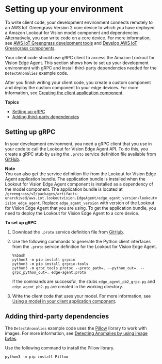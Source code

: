 # Setting up your environment<a name="edge-client-application-setup-environment"></a>

To write client code, your development environment connects remotely to an AWS IoT Greengrass Version 2 core device to which you have deployed a Amazon Lookout for Vision model component and dependencies\. Alternatively, you can write code on a core device\. For more information, see [AWS IoT Greengrass development tools](https://docs.aws.amazon.com/greengrass/v2/developerguide/greengrass-development-tools.html) and [Develop AWS IoT Greengrass components](https://docs.aws.amazon.com/greengrass/v2/developerguide/develop-greengrass-components.html)\.  

Your client code should use gRPC client to access the Amazon Lookout for Vision Edge Agent\. This section shows how to set up your development environment with gRPC and install third\-party dependencies needed for the `DetectAnomalies` example code\. 

After you finish writing your client code, you create a custom component and deploy the custom component to your edge devices\. For more information, see [Creating the client application component](edge-inference-create-custom-component.md)\.

**Topics**
+ [Setting up gRPC](#edge-client-application-create-stub)
+ [Adding third\-party dependencies](#edge-client-application-3rd-party)

## Setting up gRPC<a name="edge-client-application-create-stub"></a>

In your development environment, you need a gRPC client that you use in your code to call the Lookout for Vision Edge Agent API\. To do this, you create a gRPC stub by using the `.proto` service definition file available from [GitHub](https://github.com/awsdocs/amazon-lookout-for-vision-developer-guide/proto/edge-agent.proto)\.

**Note**  
You can also get the service definition file from the Lookout for Vision Edge Agent application bundle\. The application bundle is installed when the Lookout for Vision Edge Agent component is installed as a dependency of the model component\. The application bundle is located at `/greengrass/v2/packages/artifacts-unarchived/aws.iot.lookoutvision.EdgeAgent/edge_agent_version/lookoutvision_edge_agent`\. Replace `edge_agent_version` with version of the Lookout for Vision Edge Agent that you are using\. To get the application bundle, you need to deploy the Lookout for Vision Edge Agent to a core device\.

**To set up gRPC**

1. Download the `.proto` service definition file from [GitHub](https://github.com/awsdocs/amazon-lookout-for-vision-developer-guide/proto/edge-agent.proto)\.

1. Use the following commands to generate the Python client interfaces from the `.proto` service definition for the Lookout for Vision Edge Agent\.

   ```
   %%bash
   python3 -m pip install grpcio
   python3 -m pip install grpcio-tools
   python3 -m grpc_tools.protoc --proto_path=. --python_out=. --grpc_python_out=. edge-agent.proto
   ```

   If the commands are successful, the stubs `edge_agent_pb2_grpc.py` and `edge_agent_pb2.py` are created in the working directory\.

1. Write the client code that uses your model\. For more information, see [Using a model in your client application component](inference-using-model.md)\.

## Adding third\-party dependencies<a name="edge-client-application-3rd-party"></a>

The `DetectAnomalies` example code uses the [Pillow](https://python-pillow.org/) library to work with images\. For more information, see [Detecting Anomalies by using image bytes](inference-using-model.md#client-application-overview-detect-anomalies-image-bytes)\.

Use the following command to install the Pillow library\. 

```
python3 -m pip install Pillow
```